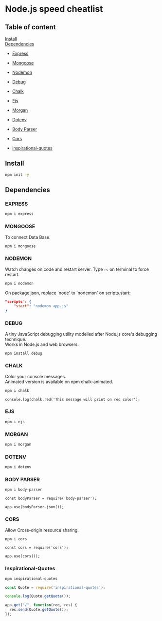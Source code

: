 # Node.js speed cheatlist
## Table of content
[Install](#install)   
[Dependencies](#dependencies)   
+ [Express](#express)   
+ [Mongoose](#mongoose)   
+ [Nodemon](#nodemon)
+ [Debug](#debug)      
+ [Chalk](#chalk)   
+ [Ejs](#ejs)   
+ [Morgan](#morgan)   
+ [Dotenv](#dotenv)   
+ [Body Parser](#body-parser)   
+ [Cors](#cors)   

+ [inspirational-quotes](#inspirational-quotes)

## Install
```bash
npm init -y
```

## Dependencies
### EXPRESS
```bash
npm i express
```
### MONGOOSE   
To connect Data Base.
```bash
npm i mongoose
```
### NODEMON   
Watch changes on code and restart server. Type <code>rs</code> on terminal to force restart.
```bash
npm i nodemon
```
On package.json, replace 'node' to 'nodemon' on scripts.start:
```json
"scripts": {
    "start": "nodemon app.js"
}
```
### DEBUG   
A tiny JavaScript debugging utility modelled after Node.js core's debugging technique.   
Works in Node.js and web browsers.
```bash
npm install debug
```
### CHALK   
Color your console messages.    
Animated version is available on npm chalk-animated.
```bash
npm i chalk
```
```node
console.log(chalk.red('This message will print on red color');
```
### EJS   

```bash
npm i ejs
```
### MORGAN   

```bash
npm i morgan
```
### DOTENV   

```bash
npm i dotenv
```
### BODY PARSER   

```bash
npm i body-parser
```
```node
const bodyParser = require('body-parser');

app.use(bodyParser.json());
```
### CORS   
Allow Cross-origin resource sharing.
```bash
npm i cors
```
```node
const cors = require('cors');

app.use(cors());
```
### Inspirational-Quotes
```bash
npm inspirational-quotes
```
```node.js
const Quote = require('inspirational-quotes');

console.log(Quote.getQuote());

app.get("/", function(req, res) {
  res.send(Quote.getQuote());
});
```
